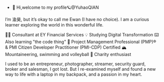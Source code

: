 - 👋 Hi,welcome to my profile🪐@YuhaoQIAN

I’m 渝昊, but it’s okay to call me Ewan (I have no choice). I am a curious learner exploring the world in this wonderful life. 

👨‍💻 Consultant at EY Financial Services
💡 Studying Digital Transformation
⌨️ Also learning "the code thing"
📜 Project Management Professional (PMP)® & PMI Citizen Developer Practitioner (PMI-CDP) Certified
🏔 Mountaineering, swimming and volleyball
🌻 Charity enthusiast

I used to be an entrepreneur, photographer, streamer, security guard, broker and salesman, I got lost. But I re-examined myself and found a new way to life with a laptop in my backpack, and a passion in my heart.

<!---
YuhaoQIAN/YuhaoQIAN is a ✨ special ✨ repository because its `README.md` (this file) appears on your GitHub profile.
You can click the Preview link to take a look at your changes.
--->

